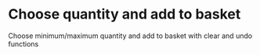 # Choose quantity and add to basket
Choose minimum/maximum quantity and add to basket with clear and undo functions
